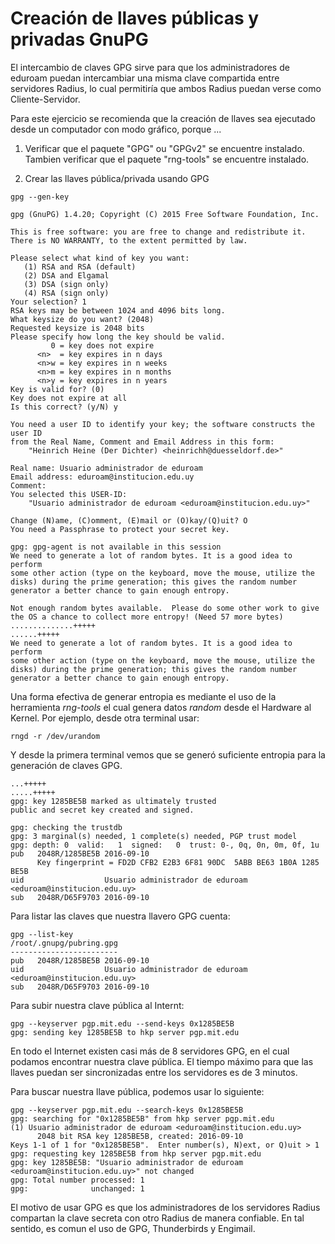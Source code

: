 # Creación de llaves públicas y privadas GnuPG

El intercambio de claves GPG sirve para que los administradores de eduroam puedan intercambiar una misma clave compartida entre servidores Radius, lo cual permitiría que ambos Radius puedan verse como Cliente-Servidor.

Para este ejercicio se recomienda que la creación de llaves sea ejecutado desde un computador con modo gráfico, porque ...

1. Verificar que el paquete "GPG" ou "GPGv2" se encuentre instalado. Tambien verificar que el paquete "rng-tools" se encuentre instalado.

2. Crear las llaves pública/privada usando GPG

```
gpg --gen-key

gpg (GnuPG) 1.4.20; Copyright (C) 2015 Free Software Foundation, Inc.

This is free software: you are free to change and redistribute it.
There is NO WARRANTY, to the extent permitted by law.

Please select what kind of key you want:
   (1) RSA and RSA (default)
   (2) DSA and Elgamal
   (3) DSA (sign only)
   (4) RSA (sign only)
Your selection? 1
RSA keys may be between 1024 and 4096 bits long.
What keysize do you want? (2048) 
Requested keysize is 2048 bits
Please specify how long the key should be valid.
         0 = key does not expire
      <n>  = key expires in n days
      <n>w = key expires in n weeks
      <n>m = key expires in n months
      <n>y = key expires in n years
Key is valid for? (0) 
Key does not expire at all
Is this correct? (y/N) y

You need a user ID to identify your key; the software constructs the user ID
from the Real Name, Comment and Email Address in this form:
    "Heinrich Heine (Der Dichter) <heinrichh@duesseldorf.de>"

Real name: Usuario administrador de eduroam
Email address: eduroam@institucion.edu.uy
Comment: 
You selected this USER-ID:
    "Usuario administrador de eduroam <eduroam@institucion.edu.uy>"

Change (N)ame, (C)omment, (E)mail or (O)kay/(Q)uit? O
You need a Passphrase to protect your secret key.

gpg: gpg-agent is not available in this session
We need to generate a lot of random bytes. It is a good idea to perform
some other action (type on the keyboard, move the mouse, utilize the
disks) during the prime generation; this gives the random number
generator a better chance to gain enough entropy.

Not enough random bytes available.  Please do some other work to give
the OS a chance to collect more entropy! (Need 57 more bytes)
..............+++++
......+++++
We need to generate a lot of random bytes. It is a good idea to perform
some other action (type on the keyboard, move the mouse, utilize the
disks) during the prime generation; this gives the random number
generator a better chance to gain enough entropy.

```
Una forma efectiva de generar entropia es mediante el uso de la herramienta *rng-tools* el cual genera datos *random* desde el Hardware al Kernel. Por ejemplo, desde otra terminal usar:

```
rngd -r /dev/urandom

```
Y desde la primera terminal vemos que se generó suficiente entropia para la generación de claves GPG.

```
...+++++
.....+++++
gpg: key 1285BE5B marked as ultimately trusted
public and secret key created and signed.

gpg: checking the trustdb
gpg: 3 marginal(s) needed, 1 complete(s) needed, PGP trust model
gpg: depth: 0  valid:   1  signed:   0  trust: 0-, 0q, 0n, 0m, 0f, 1u
pub   2048R/1285BE5B 2016-09-10
      Key fingerprint = FD2D CFB2 E2B3 6F81 90DC  5ABB BE63 1B0A 1285 BE5B
uid                  Usuario administrador de eduroam <eduroam@institucion.edu.uy>
sub   2048R/D65F9703 2016-09-10
```
Para listar las claves que nuestra llavero GPG cuenta:
```
gpg --list-key
/root/.gnupg/pubring.gpg
------------------------
pub   2048R/1285BE5B 2016-09-10
uid                  Usuario administrador de eduroam <eduroam@institucion.edu.uy>
sub   2048R/D65F9703 2016-09-10
```
Para subir nuestra clave pública al Internt:
```
gpg --keyserver pgp.mit.edu --send-keys 0x1285BE5B
gpg: sending key 1285BE5B to hkp server pgp.mit.edu
```
En todo el Internet existen casi más de 8 servidores GPG, en el cual podamos encontrar nuestra clave pública. El tiempo máximo para que las llaves puedan ser sincronizadas entre los servidores es de 3 minutos.

Para buscar nuestra llave pública, podemos usar lo siguiente:
```
gpg --keyserver pgp.mit.edu --search-keys 0x1285BE5B   
gpg: searching for "0x1285BE5B" from hkp server pgp.mit.edu
(1)	Usuario administrador de eduroam <eduroam@institucion.edu.uy>
	  2048 bit RSA key 1285BE5B, created: 2016-09-10
Keys 1-1 of 1 for "0x1285BE5B".  Enter number(s), N)ext, or Q)uit > 1
gpg: requesting key 1285BE5B from hkp server pgp.mit.edu
gpg: key 1285BE5B: "Usuario administrador de eduroam <eduroam@institucion.edu.uy>" not changed
gpg: Total number processed: 1
gpg:              unchanged: 1
```
El motivo de usar GPG es que los administradores de los servidores Radius compartan la clave secreta con otro Radius de manera confiable. En tal sentido, es comun el uso de GPG, Thunderbirds y Engimail.



